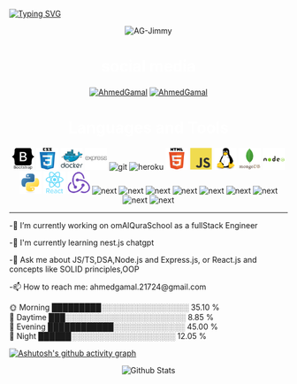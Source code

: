 [![Typing SVG](https://readme-typing-svg.demolab.com?font=Fira+Code&weight=600&size=50&duration=2000&pause=0&color=FF9D00&center=true&multiline=true&repeat=true&width=1500&height=250&lines=Welcome+there+%F0%9F%91%8B;+I'm+Ahmed+Gamal;Full+Stack+Developer+(MERN)+)](https://git.io/typing-svg)
<p align="center"> <img src="https://komarev.com/ghpvc/?username=AG-Jimmy&label=Profile%20views&color=orange&style=flat" alt="AG-Jimmy" /> </p>
<h1 style="color:white" align="center">social media</h1>
<p align="center">
<a href="https://www.linkedin.com/in/ahmedgamal21724" target="blank"><img align="center" src="https://raw.githubusercontent.com/rahuldkjain/github-profile-readme-generator/master/src/images/icons/Social/linked-in-alt.svg" alt="AhmedGamal" height="50" width="50" /></a>  <a href="https://www.facebook.com/ahmed.medo.teto" target="blank"><img align="center" src="https://raw.githubusercontent.com/rahuldkjain/github-profile-readme-generator/master/src/images/icons/Social/facebook.svg" alt="AhmedGamal" height="50" width="50" /></a>
</p>
<h1 style="color:white" align="center">Languages and Tools</h1>
<p align="center"><a style="text-decoration: none;" href="https://getbootstrap.com" target="_blank" rel="noreferrer"><img src="https://raw.githubusercontent.com/devicons/devicon/master/icons/bootstrap/bootstrap-plain-wordmark.svg" alt="bootstrap" width="40" height="40"/> </a>  <a style="text-decoration: none;" href="https://www.w3schools.com/css/" target="_blank" rel="noreferrer"> <img src="https://raw.githubusercontent.com/devicons/devicon/master/icons/css3/css3-original-wordmark.svg" alt="css3" width="40" height="40"/> </a> <a style="text-decoration: none;" href="https://www.docker.com/" target="_blank" rel="noreferrer"> <img src="https://raw.githubusercontent.com/devicons/devicon/master/icons/docker/docker-original-wordmark.svg" alt="docker" width="40" height="40"/> </a>  <a style="text-decoration: none;" href="https://expressjs.com" target="_blank" rel="noreferrer"> <img src="https://raw.githubusercontent.com/devicons/devicon/master/icons/express/express-original-wordmark.svg" alt="express" width="40" height="40"/> </a>  <a style="text-decoration: none;" href="https://git-scm.com/" target="_blank" rel="noreferrer"> <img src="https://www.vectorlogo.zone/logos/git-scm/git-scm-icon.svg" alt="git" width="40" height="40"/> </a> <a style="text-decoration: none;" href="https://heroku.com" target="_blank" rel="noreferrer"> <img src="https://www.vectorlogo.zone/logos/heroku/heroku-icon.svg" alt="heroku" width="40" height="40"/> </a> <a style="text-decoration: none;" href="https://www.w3.org/html/" target="_blank" rel="noreferrer"> <img src="https://raw.githubusercontent.com/devicons/devicon/master/icons/html5/html5-original-wordmark.svg" alt="html5" width="40" height="40"/> </a> <a style="text-decoration: none;" href="https://developer.mozilla.org/en-US/docs/Web/JavaScript" target="_blank" rel="noreferrer"> <img src="https://raw.githubusercontent.com/devicons/devicon/master/icons/javascript/javascript-original.svg" alt="javascript" width="40" height="40"/> </a> <a style="text-decoration: none;" href="https://www.linux.org/" target="_blank" rel="noreferrer"> <img src="https://raw.githubusercontent.com/devicons/devicon/master/icons/linux/linux-original.svg" alt="linux" width="40" height="40"/> </a>  <a style="text-decoration: none;" href="https://www.mongodb.com/" target="_blank" rel="noreferrer"> <img src="https://raw.githubusercontent.com/devicons/devicon/master/icons/mongodb/mongodb-original-wordmark.svg" alt="mongodb" width="40" height="40"/> </a><a style="text-decoration: none;" href="https://nodejs.org" target="_blank" rel="noreferrer"> <img src="https://raw.githubusercontent.com/devicons/devicon/master/icons/nodejs/nodejs-original-wordmark.svg" alt="nodejs" width="40" height="40"/> </a> <a style="text-decoration: none;" href="https://www.python.org" target="_blank" rel="noreferrer"> <img src="https://raw.githubusercontent.com/devicons/devicon/master/icons/python/python-original.svg" alt="python" width="40" height="40"/> </a> <a style="text-decoration: none;" href="https://reactjs.org/" target="_blank" rel="noreferrer"> <img src="https://raw.githubusercontent.com/devicons/devicon/master/icons/react/react-original-wordmark.svg" alt="react" width="40" height="40"/> </a> <a style="text-decoration: none;" href="https://redux.js.org" target="_blank" rel="noreferrer"> <img src="https://raw.githubusercontent.com/devicons/devicon/master/icons/redux/redux-original.svg" alt="redux" width="40" height="40"/> </a>  
<a style="text-decoration: none;" href="https://nextjs.org/" target="_blank" rel="noreferrer"> <img src="https://www.svgrepo.com/show/306466/next-dot-js.svg" alt="next" width="40" height="40"/> </a><a style="text-decoration: none;" href="https://mui.com/material-ui/" target="_blank" rel="noreferrer"> <img src="https://www.svgrepo.com/show/354048/material-ui.svg" alt="next" width="40" height="40"/> </a><a style="text-decoration: none;" href="https://www.netlify.com/" target="_blank" rel="noreferrer"> <img src="https://www.svgrepo.com/show/376339/netlify.svg" alt="next" width="40" height="40"/> </a><a style="text-decoration: none;" href="" target="_blank" rel="noreferrer"> <img src="https://www.svgrepo.com/show/452147/adobe-illustrator.svg" alt="next" width="40" height="40"/> </a><a style="text-decoration: none;" href="" target="_blank" rel="noreferrer"> <img src="https://www.svgrepo.com/show/452151/adobe-xd.svg" alt="next" width="40" height="40"/> </a><a style="text-decoration: none;" href="https://www.figma.com/" target="_blank" rel="noreferrer"> <img src="https://www.svgrepo.com/show/452202/figma.svg" alt="next" width="40" height="40"/> </a><a style="text-decoration: none;" href="https://auth0.com/" target="_blank" rel="noreferrer"> <img src="https://www.svgrepo.com/show/349297/auth0.svg" alt="next" width="40" height="40"/> </a><a style="text-decoration: none;" href="https://vercel.com/" target="_blank" rel="noreferrer"> <img src="https://www.svgrepo.com/show/354512/vercel.svg" alt="next" width="40" height="40"/> </a><a style="text-decoration: none;" href="" target="_blank" rel="noreferrer"> <img src="https://www.svgrepo.com/show/452149/adobe-photoshop.svg" alt="next" width="40" height="40"/> </a>
</p>
<hr>
<p>-🔭 I’m currently working on omAlQuraSchool as a fullStack Engineer</p>
<p>-🌱 I'm currently learning nest.js chatgpt</p>
<p>-💬 Ask me about  JS/TS,DSA,Node.js and Express.js, or React.js and concepts like SOLID principles,OOP </p>
<p>-📫 How to reach me: ahmedgamal.21724@gmail.com</p>


🌞 Morning                    █████████░░░░░░░░░░░░░░░░   35.10 % <br>
🌆 Daytime                    ███░░░░░░░░░░░░░░░░░░░░░░   8.85 % <br>
🌃 Evening                    ████████████░░░░░░░░░░░░░   45.00 % <br>
🌙 Night                      ██████░░░░░░░░░░░░░░░░░░░   12.05 % <br>
 
[![Ashutosh's github activity graph](https://github-readme-activity-graph.vercel.app/graph?username=AG-Jimmy&theme=high-contrast)](https://github.com/ashutosh00710/github-readme-activity-graph)

<p align="center">
        <img src="https://raw.githubusercontent.com/mayhemantt/mayhemantt/Update/svg/Bottom.svg" alt="Github Stats" />
</p>

